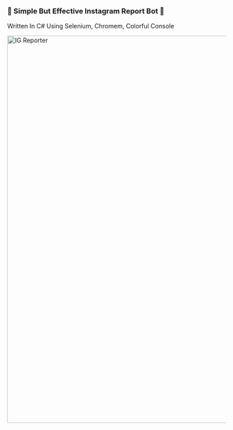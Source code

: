 ### 🌟 Simple But Effective Instagram Report Bot 🌟
Written In C# Using Selenium, Chromem, Colorful Console

<img src="https://media.discordapp.net/attachments/807763369955950623/815254552260771850/unknown.png?width=895&height=468" alt="IG Reporter" width="895px">
